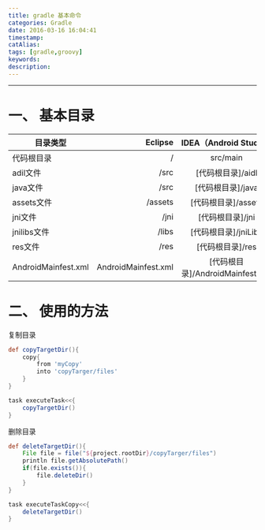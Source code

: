 ```yaml
---
title: gradle 基本命令
categories: Gradle
date: 2016-03-16 16:04:41
timestamp:
catAlias:
tags: [gradle,groovy]
keywords:
description:
---
```


---
# 一、 基本目录

| 目录类型	| Eclipse	| IDEA（Android Studio）
| --------   | -----:  | :----:  |
| 代码根目录	| /	| src/main
| adil文件	| /src	| [代码根目录]/aidl
| java文件	| /src	| [代码根目录]/java
| assets文件	| /assets	| [代码根目录]/assets
| jni文件	| /jni	| [代码根目录]/jni
| jnilibs文件	| /libs	| [代码根目录]/jniLibs
| res文件	| /res	| [代码根目录]/res
| AndroidMainfest.xml	| AndroidMainfest.xml	| [代码根目录]/AndroidMainfest.xml

# 二、 使用的方法
复制目录
```gradle 
def copyTargetDir(){
    copy{
        from 'myCopy'
        into 'copyTarger/files'
    }
}

task executeTask<<{
    copyTargetDir()
}
```
删除目录
```gradle 
def deleteTargetDir(){
    File file = file("${project.rootDir}/copyTarger/files")
    println file.getAbsolutePath()
    if(file.exists()){
        file.deleteDir()
    }
}

task executeTaskCopy<<{
    deleteTargetDir()
}
```